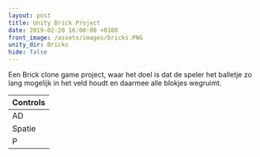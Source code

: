```yaml
---
layout: post
title: Unity Brick Project
date: 2019-02-20 16:00:00 +0100
front_image: /assets/images/bricks.PNG
unity_dir: Bricks
hide: false
---
```


Een Brick clone game project, waar het doel is dat de speler het balletje zo lang mogelijk in het veld houdt en daarmee alle blokjes wegruimt.

| Controls |
|:------|
| AD | Beweegt de peddel horizontaal|
| Spatie | Lancheert het balletje |
| P | Pauseert het spel |
